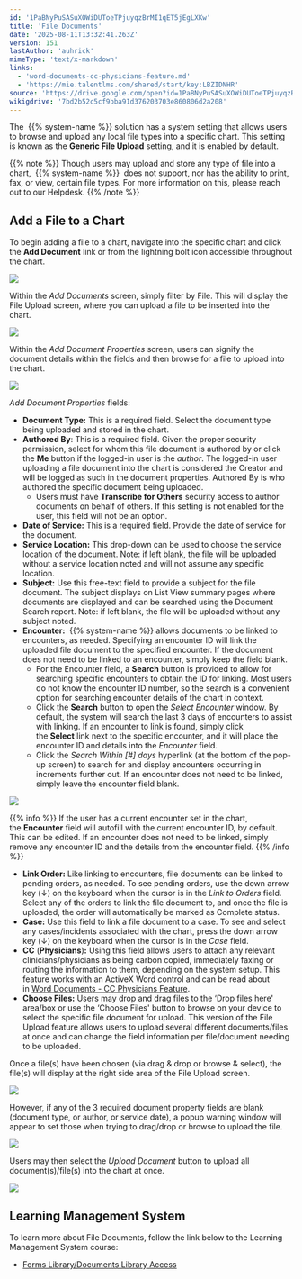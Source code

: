 ```yaml
---
id: '1PaBNyPuSASuXOWiDUToeTPjuyqzBrMI1qET5jEgLXKw'
title: 'File Documents'
date: '2025-08-11T13:32:41.263Z'
version: 151
lastAuthor: 'auhrick'
mimeType: 'text/x-markdown'
links:
  - 'word-documents-cc-physicians-feature.md'
  - 'https://mie.talentlms.com/shared/start/key:LBZIDNHR'
source: 'https://drive.google.com/open?id=1PaBNyPuSASuXOWiDUToeTPjuyqzBrMI1qET5jEgLXKw'
wikigdrive: '7bd2b52c5cf9bba91d376203703e860806d2a208'
---
```

The  {{% system-name %}} solution has a system setting that allows users to browse and upload any local file types into a specific chart. This setting is known as the **Generic File Upload** setting, and it is enabled by default.

{{% note %}}
Though users may upload and store any type of file into a chart,  {{% system-name %}}  does not support, nor has the ability to print, fax, or view, certain file types. For more information on this, please reach out to our Helpdesk.
{{% /note %}}

## Add a File to a Chart

To begin adding a file to a chart, navigate into the specific chart and click the **Add Document** link or from the lightning bolt icon accessible throughout the chart.

![](../file-documents.assets/f4ff0d2ba8c74dfd5da941bb4de84180.png)

Within the *Add Documents* screen, simply filter by File.  This will display the File Upload screen, where you can upload a file to be inserted into the chart.

![](../file-documents.assets/76e9434a10b18e1f85d5c7189508109a.png)

Within the *Add Document Properties* screen, users can signify the document details within the fields and then browse for a file to upload into the chart.

![](../file-documents.assets/3858af51c69ac5cc525a18ca108d18bf.png)

*Add Document Properties* fields:

* <strong>Document Type:</strong> This is a required field. Select the document type being uploaded and stored in the chart.
* <strong>Authored By</strong>: This is a required field. Given the proper security permission, select for whom this file document is authored by or click the <strong>Me</strong> button if the logged-in user is the <em>author</em>. The logged-in user uploading a file document into the chart is considered the Creator and will be logged as such in the document properties. Authored By is who authored the specific document being uploaded.
    * Users must have <strong>Transcribe for Others</strong> security access to author documents on behalf of others. If this setting is not enabled for the user, this field will not be an option.
* <strong>Date of Service:</strong> This is a required field. Provide the date of service for the document.
* <strong>Service Location:</strong> This drop-down can be used to choose the service location of the document. Note: if left blank, the file will be uploaded without a service location noted and will not assume any specific location.
* <strong>Subject:</strong> Use this free-text field to provide a subject for the file document. The subject displays on List View summary pages where documents are displayed and can be searched using the Document Search report. Note: if left blank, the file will be uploaded without any subject noted.
* <strong>Encounter:</strong>  {{% system-name %}} allows documents to be linked to encounters, as needed. Specifying an encounter ID will link the uploaded file document to the specified encounter. If the document does not need to be linked to an encounter, simply keep the field blank.
    * For the Encounter field, a <strong>Search</strong> button is provided to allow for searching specific encounters to obtain the ID for linking. Most users do not know the encounter ID number, so the search is a convenient option for searching encounter details of the chart in context.
    * Click the <strong>Search</strong> button to open the <em>Select Encounter</em> window. By default, the system will search the last 3 days of encounters to assist with linking. If an encounter to link is found, simply click the <strong>Select</strong> link next to the specific encounter, and it will place the encounter ID and details into the <em>Encounter</em> field.
    * Click the <em>Search Within [#] days</em> hyperlink (at the bottom of the pop-up screen) to search for and display encounters occurring in increments further out. If an encounter does not need to be linked, simply leave the encounter field blank.

![](../file-documents.assets/9cf368609c37462e90d929065466525e.png)

{{% info %}}
If the user has a current encounter set in the chart, the **Encounter** field will autofill with the current encounter ID, by default. This can be edited. If an encounter does not need to be linked, simply remove any encounter ID and the details from the encounter field.
{{% /info %}}

* <strong>Link Order:</strong> Like linking to encounters, file documents can be linked to pending orders, as needed. To see pending orders, use the down arrow key (↓) on the keyboard when the cursor is in the <em>Link to Orders</em> field. Select any of the orders to link the file document to, and once the file is uploaded, the order will automatically be marked as Complete status.
* <strong>Case:</strong> Use this field to link a file document to a case. To see and select any cases/incidents associated with the chart, press the down arrow key (↓) on the keyboard when the cursor is in the <em>Case</em> field.
* <strong>CC</strong> (<strong>Physicians</strong>)<strong>:</strong> Using this field allows users to attach any relevant clinicians/physicians as being carbon copied, immediately faxing or routing the information to them, depending on the system setup. This feature works with an ActiveX Word control and can be read about in [Word Documents - CC Physicians Feature](word-documents-cc-physicians-feature.md).
* <strong>Choose Files:</strong> Users may drop and drag files to the ‘Drop files here' area/box or use the ‘Choose Files' button to browse on your device to select the specific file document for upload. This version of the File Upload feature allows users to upload several different documents/files at once and can change the field information per file/document needing to be uploaded.

Once a file(s) have been chosen (via drag & drop or browse & select), the file(s) will display at the right side area of the File Upload screen.

![](../file-documents.assets/b1524c7d1faf72d54195dff7a3a3c780.png)

However, if any of the 3 required document property fields are blank (document type, or author, or service date), a popup warning window will appear to set those when trying to drag/drop or browse to upload the file.

![](../file-documents.assets/841379bf4f1beee45966f745cb6470cd.png)

Users may then select the *Upload Document* button to upload all document(s)/file(s) into the chart at once.

![](../file-documents.assets/5b4edc50aaa5c22a3e4991cd6d696174.png)

## Learning Management System

To learn more about File Documents, follow the link below to the Learning Management System course:

* [Forms Library/Documents Library Access](https://mie.talentlms.com/shared/start/key:LBZIDNHR)
